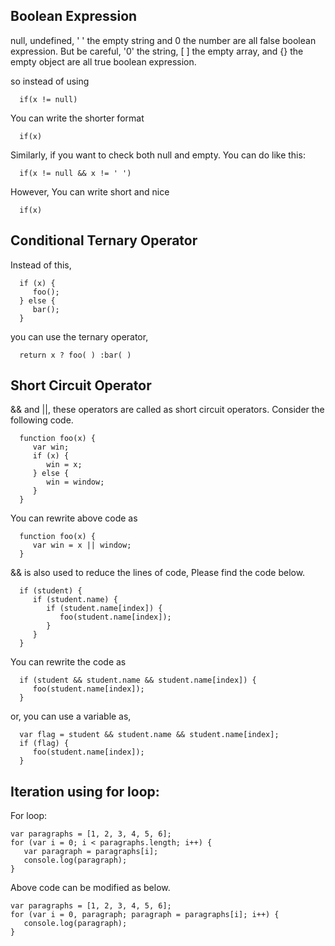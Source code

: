 
## Boolean Expression

null, undefined, ' ' the empty string and 0 the number are all false boolean expression.
But be careful, '0' the string, [ ] the empty array, and {} the empty object are all true boolean expression.

so instead of using

      if(x != null)

You can write the shorter format
   
      if(x)

Similarly, if you want to check both null and empty. You can do like this:

      if(x != null && x != ' ')

However, You can write short and nice
   
      if(x)

## Conditional Ternary Operator

Instead of this,

      if (x) {
         foo();
      } else {
         bar();
      }

you can use the ternary operator,

      return x ? foo( ) :bar( )

## Short Circuit Operator

&& and ||, these operators are called as short circuit operators. Consider the following code.

      function foo(x) {
         var win;
         if (x) {
            win = x;
         } else {
            win = window;
         }
      }

You can rewrite above code as 

      function foo(x) {
         var win = x || window;
      }

&& is also used to reduce the lines of code, Please find the code below.

      if (student) {
         if (student.name) {
            if (student.name[index]) {
               foo(student.name[index]);
            }
         }
      }

You can rewrite the code as

      if (student && student.name && student.name[index]) {
         foo(student.name[index]);
      }

or, you can use a variable as,

      var flag = student && student.name && student.name[index];
      if (flag) {
         foo(student.name[index]);
      }

## Iteration using for loop:

For loop:

    var paragraphs = [1, 2, 3, 4, 5, 6];
    for (var i = 0; i < paragraphs.length; i++) {
       var paragraph = paragraphs[i];
       console.log(paragraph);
    }

Above code can be modified as below.

    var paragraphs = [1, 2, 3, 4, 5, 6];
    for (var i = 0, paragraph; paragraph = paragraphs[i]; i++) {
       console.log(paragraph);
    }
